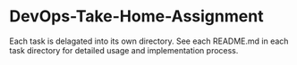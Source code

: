 # **DevOps-Take-Home-Assignment**

Each task is delagated into its own directory. See each README.md in each task directory for detailed usage and implementation process.
